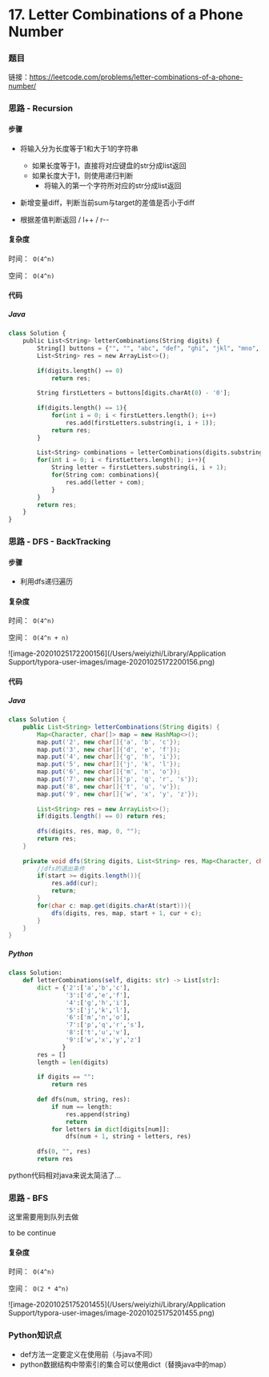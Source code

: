 # 17. Letter Combinations of a Phone Number

### 题目

链接：https://leetcode.com/problems/letter-combinations-of-a-phone-number/



### 思路 - Recursion

#### 步骤

- 将输入分为长度等于1和大于1的字符串
  - 如果长度等于1，直接将对应键盘的str分成list返回
  - 如果长度大于1，则使用递归判断
    - 将输入的第一个字符所对应的str分成list返回

- 新增变量diff，判断当前sum与target的差值是否小于diff
- 根据差值判断返回 / l++ / r--



#### 复杂度

时间：` O(4^n)`

空间：` O(4^n)`



#### 代码

##### Java

``` python
class Solution {
    public List<String> letterCombinations(String digits) {
        String[] buttons = {"", "", "abc", "def", "ghi", "jkl", "mno", "pqrs", "tuv", "wxyz"};
        List<String> res = new ArrayList<>();
        
        if(digits.length() == 0)
            return res;
        
        String firstLetters = buttons[digits.charAt(0) - '0'];
        
        if(digits.length() == 1){
            for(int i = 0; i < firstLetters.length(); i++)
                res.add(firstLetters.substring(i, i + 1));
            return res;
        }
        
        List<String> combinations = letterCombinations(digits.substring(1));
        for(int i = 0; i < firstLetters.length(); i++){
            String letter = firstLetters.substring(i, i + 1);
            for(String com: combinations){
                res.add(letter + com);
            }
        }
        return res;
    }
}
```





### 思路 - DFS - BackTracking

#### 步骤

- 利用dfs递归遍历



#### 复杂度

时间：` O(4^n)`

空间：` O(4^n + n)`

![image-20201025172200156](/Users/weiyizhi/Library/Application Support/typora-user-images/image-20201025172200156.png)



#### 代码

##### Java

```java
class Solution {
    public List<String> letterCombinations(String digits) {
        Map<Character, char[]> map = new HashMap<>();
        map.put('2', new char[]{'a', 'b', 'c'});
        map.put('3', new char[]{'d', 'e', 'f'});
        map.put('4', new char[]{'g', 'h', 'i'});
        map.put('5', new char[]{'j', 'k', 'l'});
        map.put('6', new char[]{'m', 'n', 'o'});
        map.put('7', new char[]{'p', 'q', 'r', 's'});
        map.put('8', new char[]{'t', 'u', 'v'});
        map.put('9', new char[]{'w', 'x', 'y', 'z'});
        
        List<String> res = new ArrayList<>();
        if(digits.length() == 0) return res;
        
        dfs(digits, res, map, 0, "");
        return res;
    }
    
    private void dfs(String digits, List<String> res, Map<Character, char[]> map, int start, String cur){
        //dfs的退出条件
        if(start >= digits.length()){
            res.add(cur);
            return;
        }
        for(char c: map.get(digits.charAt(start))){
            dfs(digits, res, map, start + 1, cur + c);
        }
    }
}
```



##### Python

```python
class Solution:
    def letterCombinations(self, digits: str) -> List[str]:
        dict = {'2':['a','b','c'],
                '3':['d','e','f'],
                '4':['g','h','i'],
                '5':['j','k','l'],
                '6':['m','n','o'],
                '7':['p','q','r','s'],
                '8':['t','u','v'],
                '9':['w','x','y','z']
               }
        res = []
        length = len(digits)
        
        if digits == "":
            return res
        
        def dfs(num, string, res):
            if num == length:
                res.append(string)
                return
            for letters in dict[digits[num]]:
                dfs(num + 1, string + letters, res)
        
        dfs(0, "", res)
        return res
```

python代码相对java来说太简洁了...



### 思路 - BFS

这里需要用到队列去做 

to be continue



#### 复杂度

时间：` O(4^n)`

空间：` O(2 * 4^n)`

![image-20201025175201455](/Users/weiyizhi/Library/Application Support/typora-user-images/image-20201025175201455.png)





### Python知识点

- def方法一定要定义在使用前（与java不同）
- python数据结构中带索引的集合可以使用dict（替换java中的map）